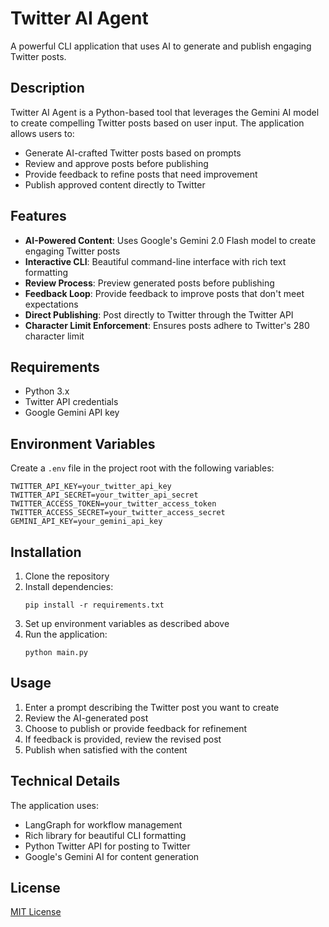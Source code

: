 # Twitter AI Agent

A powerful CLI application that uses AI to generate and publish engaging Twitter posts.

## Description

Twitter AI Agent is a Python-based tool that leverages the Gemini AI model to create compelling Twitter posts based on user input. The application allows users to:

- Generate AI-crafted Twitter posts based on prompts
- Review and approve posts before publishing
- Provide feedback to refine posts that need improvement
- Publish approved content directly to Twitter

## Features

- **AI-Powered Content**: Uses Google's Gemini 2.0 Flash model to create engaging Twitter posts
- **Interactive CLI**: Beautiful command-line interface with rich text formatting
- **Review Process**: Preview generated posts before publishing
- **Feedback Loop**: Provide feedback to improve posts that don't meet expectations
- **Direct Publishing**: Post directly to Twitter through the Twitter API
- **Character Limit Enforcement**: Ensures posts adhere to Twitter's 280 character limit

## Requirements

- Python 3.x
- Twitter API credentials
- Google Gemini API key

## Environment Variables

Create a `.env` file in the project root with the following variables:
```
TWITTER_API_KEY=your_twitter_api_key
TWITTER_API_SECRET=your_twitter_api_secret
TWITTER_ACCESS_TOKEN=your_twitter_access_token
TWITTER_ACCESS_SECRET=your_twitter_access_secret
GEMINI_API_KEY=your_gemini_api_key
```

## Installation

1. Clone the repository
2. Install dependencies:
   ```
   pip install -r requirements.txt
   ```
3. Set up environment variables as described above
4. Run the application:
   ```
   python main.py
   ```

## Usage

1. Enter a prompt describing the Twitter post you want to create
2. Review the AI-generated post
3. Choose to publish or provide feedback for refinement
4. If feedback is provided, review the revised post
5. Publish when satisfied with the content

## Technical Details

The application uses:
- LangGraph for workflow management
- Rich library for beautiful CLI formatting
- Python Twitter API for posting to Twitter
- Google's Gemini AI for content generation

## License

[MIT License](LICENSE)